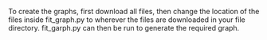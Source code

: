 To create the graphs, first download all files, then change the location of the files inside fit_graph.py to wherever the files are downloaded in your file directory. 
fit_garph.py can then be run to generate the required graph.
